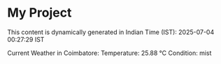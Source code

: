 # My Project

This content is dynamically generated in Indian Time (IST): 2025-07-04 00:27:29 IST


Current Weather in Coimbatore:
Temperature: 25.88 °C
Condition: mist

